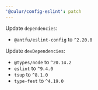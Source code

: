 ```yaml
---
'@culur/config-eslint': patch
---
```


Update `dependencies`:

- `@antfu/eslint-config` to `^2.20.0`

Update `devDependencies`:

- `@types/node` to `^20.14.2`
- `eslint` to `^9.4.0`
- `tsup` to `^8.1.0`
- `type-fest` to `^4.19.0`
